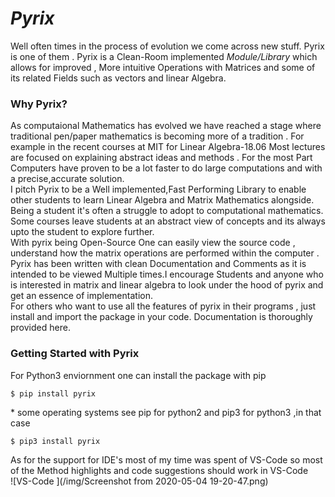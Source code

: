 # *Pyrix* 

Well often times in the process of evolution we come across new stuff. Pyrix is one of them .
Pyrix is a Clean-Room implemented *Module/Library* which allows for improved , More intuitive Operations with Matrices and some of its related Fields such as vectors and linear Algebra.

### Why Pyrix?
As computaional Mathematics has evolved we have reached a stage where traditional pen/paper mathematics is becoming more of a tradition . For example in the recent courses at MIT for Linear Algebra-18.06 Most lectures are focused on explaining abstract ideas and methods . For the most Part Computers have proven to be a lot faster to do large computations and with a precise,accurate solution.  
I pitch Pyrix to be a Well implemented,Fast Performing Library to enable other students to learn Linear Algebra and Matrix Mathematics alongside. Being a student it's often a struggle to adopt to computational mathematics. Some courses leave students at an abstract view of concepts and its always upto the student to explore further.   
With pyrix being Open-Source One can easily view the source code , understand how the matrix operations are performed within the computer . Pyrix has been written with clean Documentation and Comments as it is intended to be viewed Multiple times.I encourage Students and anyone who is interested in matrix and linear algebra to look under the hood of pyrix and get an essence of implementation.   
For others who want to use all the features of pyrix in their programs , just install and import the package in your code. Documentation is thoroughly provided here. 

### Getting Started with Pyrix

For Python3 enviornment one can install the package with pip  
```
$ pip install pyrix
```  
\* some operating systems see pip for python2 and pip3 for python3 ,in that case  
```
$ pip3 install pyrix
```  


As for the support for IDE's most of my time was spent of VS-Code so most of the Method highlights and code suggestions should work in VS-Code   
![VS-Code ](/img/Screenshot from 2020-05-04 19-20-47.png)  


